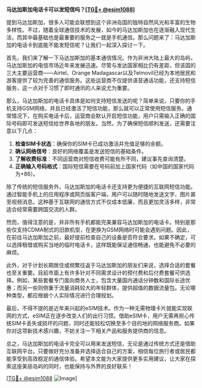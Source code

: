 **马达加斯加电话卡可以发短信吗？[[TG💪+ @esim1088](https://t.me/s/esim1088)]**

提到马达加斯加，很多人可能会联想到这个非洲岛国的独特自然风光和丰富的生物多样性。不过，随着全球通信技术的发展，如今的马达加斯加也在逐渐融入现代生活，而其中最基础也是最重要的服务之一就是手机通信。那么问题来了：马达加斯加的电话卡到底能不能发短信呢？让我们一起深入探讨一下。

首先，我们来了解一下马达加斯加的基本通信情况。作为非洲大陆上最大的岛屿，马达加斯加的电信市场近年来发展迅速。尽管与发达国家相比仍有差距，但该国的三大主要运营商——Airtel、Orange Madagascar以及Telmovil已经为本地居民和游客提供了较为完善的通信服务。这些运营商不仅提供语音通话功能，还支持短信服务，这一点对于习惯了即时通讯的人来说尤为重要。

那么，马达加斯加的电话卡具体是如何支持短信发送的呢？简单来说，只要你的手机支持GSM网络，并且已经激活了短信功能，那么就可以正常使用短信服务。通常情况下，在购买电话卡后，运营商会默认开启短信功能，用户只需输入正确的国际号码即可发送短信给世界各地的朋友。当然，为了确保短信顺利发送，还需要注意以下几点：

1. **检查SIM卡状态**：确保你的SIM卡已成功激活并充值足够的余额。
2. **确认网络信号**：良好的网络覆盖是发送短信的基础条件。
3. **了解收费标准**：不同运营商对短信收费可能有所不同，建议事先查询清楚。
4. **正确输入号码格式**：国际短信需要在号码前加上国家代码（如中国的国家代码为+86）。

除了传统的短信服务外，马达加斯加的电话卡还支持更为便捷的互联网短信功能。通过智能手机上的应用程序或网页版客户端，用户可以随时随地发送文字、图片甚至视频消息。这种基于互联网的通信方式不仅成本低廉，而且更加灵活多样，非常适合经常需要跨国交流的人群。

然而，值得注意的是，并非所有手机都能完美兼容马达加斯加的电话卡。特别是那些仅支持CDMA制式的旧款机型，在更换为GSM网络时可能会遇到问题。因此，在前往马达加斯加之前，最好提前检查自己的设备是否符合要求。如果不确定，可以选择租借或购买当地的临时电话卡，这样既能保证通信畅通，也能避免不必要的麻烦。

此外，对于计划长期居住或频繁往返于马达加斯加的朋友们来说，选择合适的套餐也至关重要。目前市面上有许多针对不同需求设计的预付费和后付费套餐可供选择。例如，某些套餐专门面向商务人士，包含大量国内通话分钟数和国际长途优惠；而另一些则侧重于流量消耗较大的年轻群体，提供超值的数据流量包。无论哪种类型，都应根据个人实际情况进行合理规划。

最后，不得不提的是近年来兴起的eSIM技术。作为一种无需物理卡片就能实现联网的方式，eSIM正在逐步改变人们的出行习惯。借助eSIM卡，用户无需再担心传统SIM卡丢失或损坏的问题，同时还能轻松切换至多个目的地的网络服务商。如果你对这项新技术感兴趣，不妨关注一下相关产品和服务提供商的信息。

总之，马达加斯加的电话卡完全可以用来发送短信，无论是通过传统方式还是借助互联网平台。只要做好充分准备并选择适合自己的方案，相信每位旅行者或居民都能享受到高效稳定的通信体验。希望本文能为大家提供更多实用建议，让大家在探索这座美丽岛屿的同时，也能保持与外界的良好联系！

[[TG💪+ @esim1088](https://t.me/s/esim1088) ![Image](https://i.postimg.cc/4NQfJmqS/Snipaste-2025-05-13-00-14-12.png)]